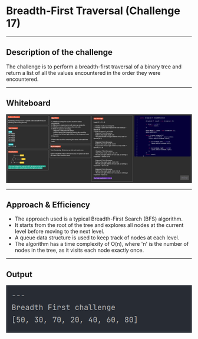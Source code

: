 #  Breadth-First Traversal (Challenge 17)

---

## Description of the challenge

The challenge is to perform a breadth-first traversal of a binary tree and return a list of all the values encountered in the order they were encountered.

---

## Whiteboard

![](img/CC17.jpg)

---

## Approach & Efficiency

- The approach used is a typical Breadth-First Search (BFS) algorithm.
- It starts from the root of the tree and explores all nodes at the current level before moving to the next level.
- A queue data structure is used to keep track of nodes at each level.
- The algorithm has a time complexity of O(n), where 'n' is the number of nodes in the tree, as it visits each node exactly once.

---

## Output

![](img/outputcc17.png)

